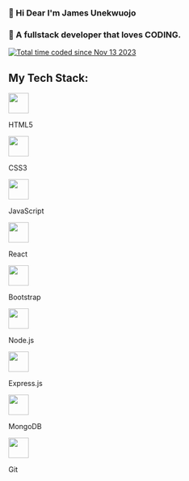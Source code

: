 ### 👋 Hi Dear I'm James Unekwuojo
### 🤔  A fullstack developer that loves CODING.  
<a href="https://wakatime.com/@018bc8ee-3be3-4ba3-a773-395aa19a0efe"><img src="https://wakatime.com/badge/user/018bc8ee-3be3-4ba3-a773-395aa19a0efe.svg" alt="Total time coded since Nov 13 2023" /></a>

## My Tech Stack:
<div styles="display:flex; flex-direction:row">
  <div styles="display:flex; flex-direction:row;">
    <img src="https://img.icons8.com/color/48/000000/html-5.png" width="40" height="40"/> 
    <p>HTML5</p>
  </div>

  <div styles="display:flex; flex-direction:column">
    <img src="https://img.icons8.com/color/48/000000/css3.png" width="40" height="40"/>
    <p>CSS3</p>
  </div>

  <div styles="display:flex; flex-direction:column">
    <img src="https://img.icons8.com/color/48/000000/javascript.png" width="40" height="40"/> 
    <p>JavaScript</p>
  </div>

  <div styles="display:flex; flex-direction:column">
    <img src="https://img.icons8.com/color/48/000000/react-native.png" width="40" height="40"/>
    <p>React</p>
  </div>

  <div styles="display:flex; flex-direction:column">
    <img src="https://img.icons8.com/color/48/000000/bootstrap.png" width="40" height="40"/>
    <p>Bootstrap</p>
  </div>

  <div>
    <img src="https://img.icons8.com/color/48/000000/nodejs.png" width="40" height="40"/> 
    <p>Node.js</p>
  </div>

  <div>
   <img src="https://img.icons8.com/color/48/000000/express.png" width="40" height="40"/> 
    <p>Express.js</p>
  </div>

  <div>
    <img src="https://img.icons8.com/color/48/000000/mongodb.png" width="40" height="40"/>
    <p>MongoDB</p>
  </div>

  <div>
    <img src="https://img.icons8.com/color/48/000000/git.png" width="40" height="40"/> 
    <p>Git</p>
  </div>
  
</div>









<!--
**Jamesunekwuojo/jamesunekwuojo** is a ✨ _special_ ✨ repository because its `README.md` (this file) appears on your GitHub profile.

Here are some ideas to get you started:

- 🔭 I’m currently working on ...
- 🌱 I’m currently learning ...
- 👯 I’m looking to collaborate on ...
- 🤔 I’m looking for help with ...
- 💬 Ask me about ...
- 📫 How to reach me: ...
- 😄 Pronouns: ...
- ⚡ Fun fact: ...
-->
